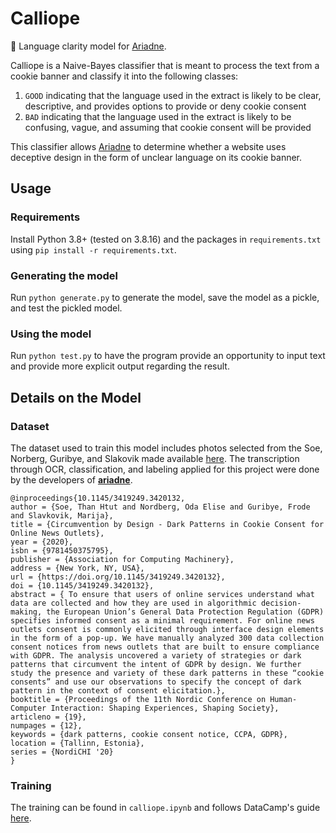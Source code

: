 # Calliope
📜 Language clarity model for [Ariadne](https://github.com/wsg-ariadne/ariadne).

Calliope is a Naive-Bayes classifier that is meant to process the text from a cookie banner and classify it into the following classes:

1. `GOOD` indicating that the language used in the extract is likely to be clear, descriptive, and provides options to provide or deny cookie consent
2. `BAD` indicating that the language used in the extract is likely to be confusing, vague, and assuming that cookie consent will be provided

This classifier allows [Ariadne](https://github.com/wsg-ariadne/ariadne) to determine whether a website uses deceptive design in the form of unclear language on its cookie banner.

## Usage

### Requirements
Install Python 3.8+ (tested on 3.8.16) and the packages in `requirements.txt` using `pip install -r requirements.txt`.

### Generating the model
Run `python generate.py` to generate the model, save the model as a pickle, and test the pickled model.

### Using the model
Run `python test.py` to have the program provide an opportunity to input text and provide more explicit output regarding the result.

## Details on the Model
### Dataset
The dataset used to train this model includes photos selected from the Soe, Norberg, Guribye, and Slakovik made available [here](https://github.com/videoworkflow/cookiepopup). The transcription through OCR, classification, and labeling applied for this project were done by the developers of [**ariadne**](https://github.com/wsg-ariadne).

    @inproceedings{10.1145/3419249.3420132,
    author = {Soe, Than Htut and Nordberg, Oda Elise and Guribye, Frode and Slavkovik, Marija},
    title = {Circumvention by Design - Dark Patterns in Cookie Consent for Online News Outlets},
    year = {2020},
    isbn = {9781450375795},
    publisher = {Association for Computing Machinery},
    address = {New York, NY, USA},
    url = {https://doi.org/10.1145/3419249.3420132},
    doi = {10.1145/3419249.3420132},
    abstract = { To ensure that users of online services understand what data are collected and how they are used in algorithmic decision-making, the European Union’s General Data Protection Regulation (GDPR) specifies informed consent as a minimal requirement. For online news outlets consent is commonly elicited through interface design elements in the form of a pop-up. We have manually analyzed 300 data collection consent notices from news outlets that are built to ensure compliance with GDPR. The analysis uncovered a variety of strategies or dark patterns that circumvent the intent of GDPR by design. We further study the presence and variety of these dark patterns in these “cookie consents” and use our observations to specify the concept of dark pattern in the context of consent elicitation.},
    booktitle = {Proceedings of the 11th Nordic Conference on Human-Computer Interaction: Shaping Experiences, Shaping Society},
    articleno = {19},
    numpages = {12},
    keywords = {dark patterns, cookie consent notice, CCPA, GDPR},
    location = {Tallinn, Estonia},
    series = {NordiCHI '20}
    }

### Training
The training can be found in `calliope.ipynb` and follows DataCamp's guide [here](https://www.datacamp.com/tutorial/simplifying-sentiment-analysis-python#naive-bayes-classification-for-sentiment-analysis).
